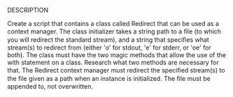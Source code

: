 DESCRIPTION 

Create a script that contains a class called Redirect that can be used as a context manager. 
The class initializer takes a string path to a ﬁle (to which you will redirect the standard stream), 
and a string that speciﬁes what stream(s) to redirect from 
(either 'o' for stdout, 'e' for stderr, or 'oe' for both). 
The class must have the two magic methods that allow the use of the with statement on a class. 
Research what two methods are necessary for that. The Redirect context manager must redirect 
the speciﬁed stream(s) to the ﬁle given as a path when an instance is initialized. 
The ﬁle must be appended to, not overwritten.
